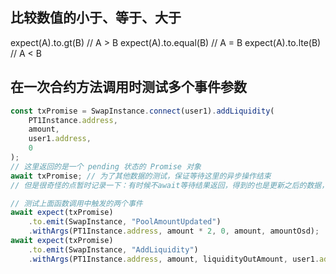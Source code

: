 ## 比较数值的小于、等于、大于

expect(A).to.gt(B) // A > B
expect(A).to.equal(B) // A = B
expect(A).to.lte(B) // A < B

## 在一次合约方法调用时测试多个事件参数

```js
const txPromise = SwapInstance.connect(user1).addLiquidity(
    PT1Instance.address,
    amount,
    user1.address,
    0
);
// 这里返回的是一个 pending 状态的 Promise 对象
await txPromise; // 为了其他数据的测试，保证等待这里的异步操作结束
// 但是很奇怪的点暂时记录一下：有时候不await等待结果返回，得到的也是更新之后的数据，但是有的时候如果不加这一句，得到的数据就不是更新后的也就是函数还没有执行完，或许是因为函数的复杂程度吗，这里的疑惑还不确定？

// 测试上面函数调用中触发的两个事件
await expect(txPromise)
    .to.emit(SwapInstance, "PoolAmountUpdated")
    .withArgs(PT1Instance.address, amount * 2, 0, amount, amountOsd);
await expect(txPromise)
    .to.emit(SwapInstance, "AddLiquidity")
    .withArgs(PT1Instance.address, amount, liquidityOutAmount, user1.address);
```
